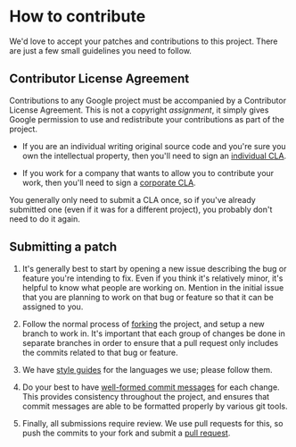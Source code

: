 # How to contribute

We'd love to accept your patches and contributions to this project. There are
just a few small guidelines you need to follow.

## Contributor License Agreement

Contributions to any Google project must be accompanied by a Contributor
License Agreement.  This is not a copyright _assignment_, it simply gives
Google permission to use and redistribute your contributions as part of the
project.

* If you are an individual writing original source code and you're sure you
  own the intellectual property, then you'll need to sign an [individual CLA][].

* If you work for a company that wants to allow you to contribute your work,
  then you'll need to sign a [corporate CLA][].

You generally only need to submit a CLA once, so if you've already submitted
one (even if it was for a different project), you probably don't need to do it
again.

[individual CLA]: https://developers.google.com/open-source/cla/individual
[corporate CLA]: https://developers.google.com/open-source/cla/corporate

## Submitting a patch

1. It's generally best to start by opening a new issue describing the bug or
   feature you're intending to fix.  Even if you think it's relatively minor,
   it's helpful to know what people are working on.  Mention in the initial
   issue that you are planning to work on that bug or feature so that it can
   be assigned to you.

1. Follow the normal process of [forking][] the project, and setup a new
   branch to work in.  It's important that each group of changes be done in
   separate branches in order to ensure that a pull request only includes the
   commits related to that bug or feature.

1. We have [style guides] for the languages we use; please follow them.

1. Do your best to have [well-formed commit messages][] for each change.
   This provides consistency throughout the project, and ensures that commit
   messages are able to be formatted properly by various git tools.

1. Finally, all submissions require review. We use pull requests for this, so
   push the commits to your fork and submit a [pull request][].

[forking]: https://help.github.com/articles/fork-a-repo
[style guides]: https://github.com/google/styleguide

[well-formed commit messages]: http://tbaggery.com/2008/04/19/a-note-about-git-commit-messages.html
[pull request]: https://help.github.com/articles/creating-a-pull-request
